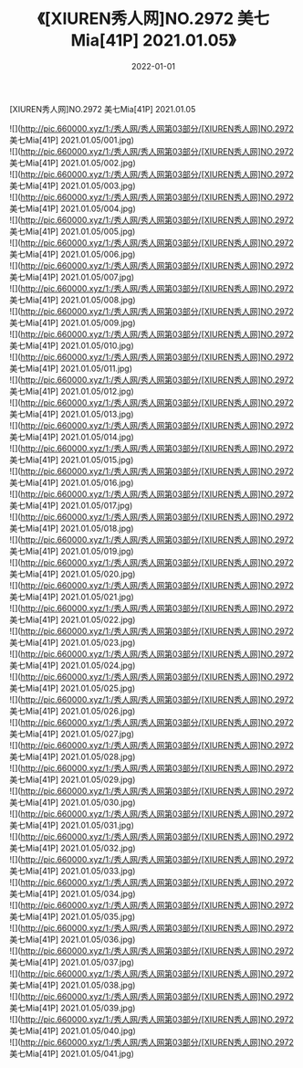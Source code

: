﻿---
layout: post
title:  《[XIUREN秀人网]NO.2972 美七Mia[41P] 2021.01.05》
date:   2022-01-01
img: http://pic.660000.xyz/1:/秀人网/秀人网第03部分/[XIUREN秀人网]NO.2972 美七Mia[41P] 2021.01.05/000.jpg
categories: [美女, 清纯, 唯美]
---

[XIUREN秀人网]NO.2972 美七Mia[41P] 2021.01.05

 ![](http://pic.660000.xyz/1:/秀人网/秀人网第03部分/[XIUREN秀人网]NO.2972 美七Mia[41P] 2021.01.05/001.jpg) <br>![](http://pic.660000.xyz/1:/秀人网/秀人网第03部分/[XIUREN秀人网]NO.2972 美七Mia[41P] 2021.01.05/002.jpg) <br>![](http://pic.660000.xyz/1:/秀人网/秀人网第03部分/[XIUREN秀人网]NO.2972 美七Mia[41P] 2021.01.05/003.jpg) <br>![](http://pic.660000.xyz/1:/秀人网/秀人网第03部分/[XIUREN秀人网]NO.2972 美七Mia[41P] 2021.01.05/004.jpg) <br>![](http://pic.660000.xyz/1:/秀人网/秀人网第03部分/[XIUREN秀人网]NO.2972 美七Mia[41P] 2021.01.05/005.jpg) <br>![](http://pic.660000.xyz/1:/秀人网/秀人网第03部分/[XIUREN秀人网]NO.2972 美七Mia[41P] 2021.01.05/006.jpg) <br>![](http://pic.660000.xyz/1:/秀人网/秀人网第03部分/[XIUREN秀人网]NO.2972 美七Mia[41P] 2021.01.05/007.jpg) <br>![](http://pic.660000.xyz/1:/秀人网/秀人网第03部分/[XIUREN秀人网]NO.2972 美七Mia[41P] 2021.01.05/008.jpg) <br>![](http://pic.660000.xyz/1:/秀人网/秀人网第03部分/[XIUREN秀人网]NO.2972 美七Mia[41P] 2021.01.05/009.jpg) <br>![](http://pic.660000.xyz/1:/秀人网/秀人网第03部分/[XIUREN秀人网]NO.2972 美七Mia[41P] 2021.01.05/010.jpg) <br>![](http://pic.660000.xyz/1:/秀人网/秀人网第03部分/[XIUREN秀人网]NO.2972 美七Mia[41P] 2021.01.05/011.jpg) <br>![](http://pic.660000.xyz/1:/秀人网/秀人网第03部分/[XIUREN秀人网]NO.2972 美七Mia[41P] 2021.01.05/012.jpg) <br>![](http://pic.660000.xyz/1:/秀人网/秀人网第03部分/[XIUREN秀人网]NO.2972 美七Mia[41P] 2021.01.05/013.jpg) <br>![](http://pic.660000.xyz/1:/秀人网/秀人网第03部分/[XIUREN秀人网]NO.2972 美七Mia[41P] 2021.01.05/014.jpg) <br>![](http://pic.660000.xyz/1:/秀人网/秀人网第03部分/[XIUREN秀人网]NO.2972 美七Mia[41P] 2021.01.05/015.jpg) <br>![](http://pic.660000.xyz/1:/秀人网/秀人网第03部分/[XIUREN秀人网]NO.2972 美七Mia[41P] 2021.01.05/016.jpg) <br>![](http://pic.660000.xyz/1:/秀人网/秀人网第03部分/[XIUREN秀人网]NO.2972 美七Mia[41P] 2021.01.05/017.jpg) <br>![](http://pic.660000.xyz/1:/秀人网/秀人网第03部分/[XIUREN秀人网]NO.2972 美七Mia[41P] 2021.01.05/018.jpg) <br>![](http://pic.660000.xyz/1:/秀人网/秀人网第03部分/[XIUREN秀人网]NO.2972 美七Mia[41P] 2021.01.05/019.jpg) <br>![](http://pic.660000.xyz/1:/秀人网/秀人网第03部分/[XIUREN秀人网]NO.2972 美七Mia[41P] 2021.01.05/020.jpg) <br>![](http://pic.660000.xyz/1:/秀人网/秀人网第03部分/[XIUREN秀人网]NO.2972 美七Mia[41P] 2021.01.05/021.jpg) <br>![](http://pic.660000.xyz/1:/秀人网/秀人网第03部分/[XIUREN秀人网]NO.2972 美七Mia[41P] 2021.01.05/022.jpg) <br>![](http://pic.660000.xyz/1:/秀人网/秀人网第03部分/[XIUREN秀人网]NO.2972 美七Mia[41P] 2021.01.05/023.jpg) <br>![](http://pic.660000.xyz/1:/秀人网/秀人网第03部分/[XIUREN秀人网]NO.2972 美七Mia[41P] 2021.01.05/024.jpg) <br>![](http://pic.660000.xyz/1:/秀人网/秀人网第03部分/[XIUREN秀人网]NO.2972 美七Mia[41P] 2021.01.05/025.jpg) <br>![](http://pic.660000.xyz/1:/秀人网/秀人网第03部分/[XIUREN秀人网]NO.2972 美七Mia[41P] 2021.01.05/026.jpg) <br>![](http://pic.660000.xyz/1:/秀人网/秀人网第03部分/[XIUREN秀人网]NO.2972 美七Mia[41P] 2021.01.05/027.jpg) <br>![](http://pic.660000.xyz/1:/秀人网/秀人网第03部分/[XIUREN秀人网]NO.2972 美七Mia[41P] 2021.01.05/028.jpg) <br>![](http://pic.660000.xyz/1:/秀人网/秀人网第03部分/[XIUREN秀人网]NO.2972 美七Mia[41P] 2021.01.05/029.jpg) <br>![](http://pic.660000.xyz/1:/秀人网/秀人网第03部分/[XIUREN秀人网]NO.2972 美七Mia[41P] 2021.01.05/030.jpg) <br>![](http://pic.660000.xyz/1:/秀人网/秀人网第03部分/[XIUREN秀人网]NO.2972 美七Mia[41P] 2021.01.05/031.jpg) <br>![](http://pic.660000.xyz/1:/秀人网/秀人网第03部分/[XIUREN秀人网]NO.2972 美七Mia[41P] 2021.01.05/032.jpg) <br>![](http://pic.660000.xyz/1:/秀人网/秀人网第03部分/[XIUREN秀人网]NO.2972 美七Mia[41P] 2021.01.05/033.jpg) <br>![](http://pic.660000.xyz/1:/秀人网/秀人网第03部分/[XIUREN秀人网]NO.2972 美七Mia[41P] 2021.01.05/034.jpg) <br>![](http://pic.660000.xyz/1:/秀人网/秀人网第03部分/[XIUREN秀人网]NO.2972 美七Mia[41P] 2021.01.05/035.jpg) <br>![](http://pic.660000.xyz/1:/秀人网/秀人网第03部分/[XIUREN秀人网]NO.2972 美七Mia[41P] 2021.01.05/036.jpg) <br>![](http://pic.660000.xyz/1:/秀人网/秀人网第03部分/[XIUREN秀人网]NO.2972 美七Mia[41P] 2021.01.05/037.jpg) <br>![](http://pic.660000.xyz/1:/秀人网/秀人网第03部分/[XIUREN秀人网]NO.2972 美七Mia[41P] 2021.01.05/038.jpg) <br>![](http://pic.660000.xyz/1:/秀人网/秀人网第03部分/[XIUREN秀人网]NO.2972 美七Mia[41P] 2021.01.05/039.jpg) <br>![](http://pic.660000.xyz/1:/秀人网/秀人网第03部分/[XIUREN秀人网]NO.2972 美七Mia[41P] 2021.01.05/040.jpg) <br>![](http://pic.660000.xyz/1:/秀人网/秀人网第03部分/[XIUREN秀人网]NO.2972 美七Mia[41P] 2021.01.05/041.jpg) <br>